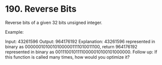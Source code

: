 # 190. Reverse Bits
Reverse bits of a given 32 bits unsigned integer.

Example:

Input: 43261596
Output: 964176192
Explanation: 43261596 represented in binary as 00000010100101000001111010011100, 
             return 964176192 represented in binary as 00111001011110000010100101000000.
Follow up:
If this function is called many times, how would you optimize it?